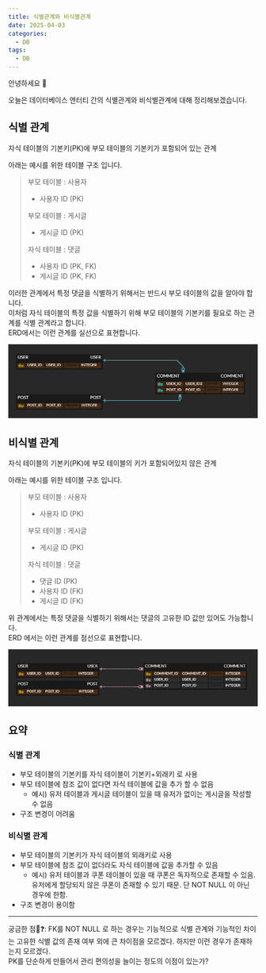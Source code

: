 ```yaml
---
title: 식별관계와 비식별관계
date: 2025-04-03
categories:
  - DB
tags:
  - DB
---
```

안녕하세요 🐸  

오늘은 데이터베이스 엔터티 간의 식별관계와 비식별관계에 대해 정리해보겠습니다.  

## 식별 관계
자식 테이블의 기본키(PK)에 부모 테이블의 기본키가 포함되어 있는 관계

아래는 예시를 위한 테이블 구조 입니다.  

> 부모 테이블 : 사용자
> - 사용자 ID (PK)
>   
> 부모 테이블 : 게시글
> - 게시글 ID (PK)
> 
> 자식 테이블 : 댓글
> - 사용자 ID (PK, FK)
> - 게시글 ID (PK, FK) 

이러한 관계에서 특정 댓글을 식별하기 위해서는 반드시 부모 테이블의 값을 알아야 합니다.  
이처럼 자식 테이블의 특정 값을 식별하기 위해 부모 테이블의 기본키를 필요로 하는 관계를 식별 관계라고 합니다.  
ERD에서는 이런 관계를 실선으로 표현합니다.  

![](/assets/img/screenshot/Pasted%20image%2020250404153042.png)  


## 비식별 관계
자식 테이블의 기본키(PK)에 부모 테이블의 키가 포함되어있지 않은 관계

아래는 예시를 위한 테이블 구조 입니다.

>부모 테이블 : 사용자
>- 사용자 ID (PK)
>  
>  부모 테이블 : 게시글
>- 게시글 ID (PK)
>  
>  자식 테이블 : 댓글
>- 댓글 ID (PK)
>- 사용자 ID (FK)
>- 게시글 ID (FK)

위 관계에서는 특정 댓글을 식별하기 위해서는 댓글의 고유한 ID 값만 있어도 가능합니다.  
ERD 에서는 이런 관계를 점선으로 표현합니다.  

![](/assets/img/screenshot/Pasted%20image%2020250404153657.png)  

## 요약

### 식별 관계
- 부모 테이블의 기본키를 자식 테이블이 기본키+외래키 로 사용
- 부모 테이블에 참조 값이 없다면 자식 테이블에 값을 추가 할 수 없음
	- 예시) 유저 테이블과 게시글 테이블이 있을 때 유저가 없이는 게시글을 작성할 수 없음
- 구조 변경이 어려움
### 비식별 관계
- 부모 테이블의 기본키가 자식 테이블의 외래키로 사용
- 부모 테이블에 참조 값이 없더라도 자식 테이블에 값을 추가할 수 있음
	- 예시) 유저 테이블과 쿠폰 테이블이 있을 때 쿠폰은 독자적으로 존재할 수 있음. 유저에게 할당되지 않은 쿠폰이 존재할 수 있기 때문. 단 NOT NULL 이 아닌 경우에 한함.
- 구조 변경이 용이함

---
궁금한 점🤔❓: FK를 NOT NULL 로 하는 경우는 기능적으로 식별 관계와 기능적인 차이는 고유한 식별 값의 존재 여부 외에 큰 차이점을 모르겠다. 하지만 이런 경우가 존재하는지 모르겠다.  
PK를 단순하게 만들어서 관리 편의성을 늘이는 정도의 이점이 있는가?